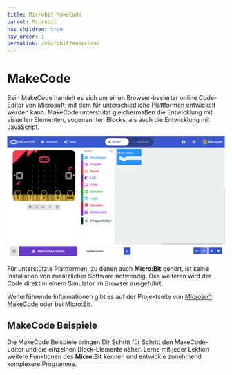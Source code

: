 ```yaml
---
title: Microbit MakeCode
parent: Microbit
has_children: true
nav_order: 1
permalink: /microbit/makecode/
---
```


# MakeCode

Bein MakeCode handelt es sich um einen Browser-basierter online Code-Editor von Microsoft, mit dem für unterschiedliche Plattformen entwickelt werden kann. MakeCode unterstützt gleichermaßen die Entwicklung mit visuellen Elementen, sogenannten Blocks, als auch die Entwicklung mit JavaScript.

![MakeCode Editor](./makecode_editor.png "MakeCode Editor")

Für unterstützte Plattformen, zu denen auch __Micro:Bit__ gehört, ist keine Installation von zusätzlicher Software notwendig. Des weiteren wird der Code direkt in einem Simulator im Browser ausgeführt.

Weiterführende Informationen gibt es auf der Projektseite von [Microsoft MakeCode](https://www.microsoft.com/en-us/makecode "Microsoft MakeCode") oder bei [Micro:Bit](https://makecode.microbit.org "Micro:Bit").

## MakeCode Beispiele

Die MakeCode Beispiele bringen Dir Schritt für Schritt den MakeCode-Editor und die einzelnen Block-Elemente näher. Lerne mit jeder Lektion weitere Funktionen des __Micro:Bit__ kennen und entwickle zunehmend komplexere Programme. 


